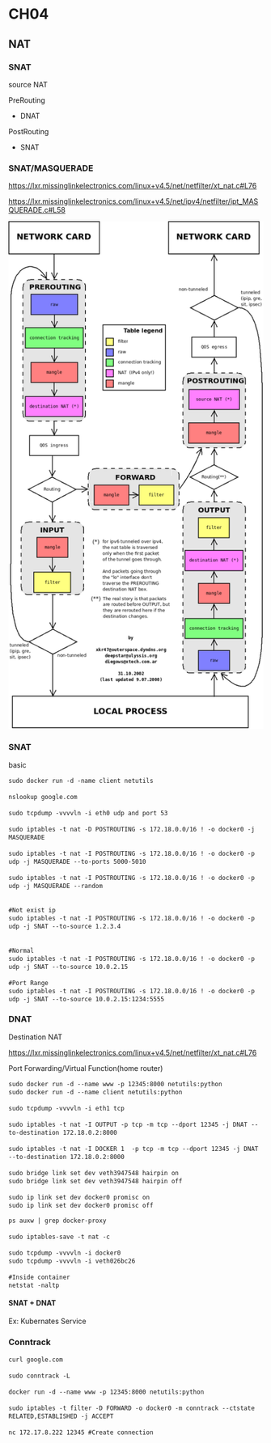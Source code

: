 # CH04
## NAT
### SNAT
source NAT

PreRouting
- DNAT

PostRouting
- SNAT

### SNAT/MASQUERADE
https://lxr.missinglinkelectronics.com/linux+v4.5/net/netfilter/xt_nat.c#L76

https://lxr.missinglinkelectronics.com/linux+v4.5/net/ipv4/netfilter/ipt_MASQUERADE.c#L58

<img src="https://github.com/cly1213/Linux_networking/blob/main/image/packet_flow.png"/>


### SNAT
basic
```
sudo docker run -d -name client netutils

nslookup google.com

sudo tcpdump -vvvvln -i eth0 udp and port 53

sudo iptables -t nat -D POSTROUTING -s 172.18.0.0/16 ! -o docker0 -j MASQUERADE

sudo iptables -t nat -I POSTROUTING -s 172.18.0.0/16 ! -o docker0 -p udp -j MASQUERADE --to-ports 5000-5010

sudo iptables -t nat -I POSTROUTING -s 172.18.0.0/16 ! -o docker0 -p udp -j MASQUERADE --random


#Not exist ip
sudo iptables -t nat -I POSTROUTING -s 172.18.0.0/16 ! -o docker0 -p udp -j SNAT --to-source 1.2.3.4


#Normal
sudo iptables -t nat -I POSTROUTING -s 172.18.0.0/16 ! -o docker0 -p udp -j SNAT --to-source 10.0.2.15

#Port Range
sudo iptables -t nat -I POSTROUTING -s 172.18.0.0/16 ! -o docker0 -p udp -j SNAT --to-source 10.0.2.15:1234:5555
```

### DNAT
Destination NAT

https://lxr.missinglinkelectronics.com/linux+v4.5/net/netfilter/xt_nat.c#L76

Port Forwarding/Virtual Function(home router)
```
sudo docker run -d --name www -p 12345:8000 netutils:python
sudo docker run -d --name client netutils:python

sudo tcpdump -vvvvln -i eth1 tcp

sudo iptables -t nat -I OUTPUT -p tcp -m tcp --dport 12345 -j DNAT --to-destination 172.18.0.2:8000

sudo iptables -t nat -I DOCKER 1  -p tcp -m tcp --dport 12345 -j DNAT --to-destination 172.18.0.2:8000

sudo bridge link set dev veth3947548 hairpin on
sudo bridge link set dev veth3947548 hairpin off

sudo ip link set dev docker0 promisc on
sudo ip link set dev docker0 promisc off
```

```
ps auxw | grep docker-proxy

sudo iptables-save -t nat -c

sudo tcpdump -vvvvln -i docker0
sudo tcpdump -vvvvln -i veth026bc26

#Inside container 
netstat -naltp
```

#### SNAT + DNAT
Ex: Kubernates Service


### Conntrack
```
curl google.com

sudo conntrack -L

docker run -d --name www -p 12345:8000 netutils:python

sudo iptables -t filter -D FORWARD -o docker0 -m conntrack --ctstate RELATED,ESTABLISHED -j ACCEPT

nc 172.17.8.222 12345 #Create connection
```




